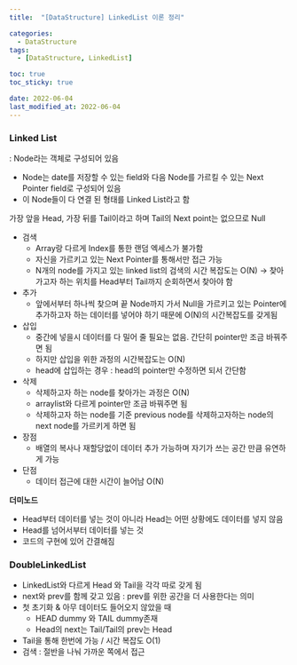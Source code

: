 ```yaml
---
title:  "[DataStructure] LinkedList 이론 정리" 

categories:
  - DataStructure
tags:
  - [DataStructure, LinkedList]

toc: true
toc_sticky: true

date: 2022-06-04
last_modified_at: 2022-06-04
---
```


### Linked List


: Node라는 객체로 구성되어 있음

-   Node는 date를 저장할 수 있는 field와 다음 Node를 가르킬 수 있는 Next Pointer field로 구성되어 있음
-   이 Node들이 다 연결 된 형태를 Linked List라고 함

가장 앞을 Head, 가장 뒤를 Tail이라고 하며 Tail의 Next point는 없으므로 Null

-   검색
    -   Array랑 다르게 Index를 통한 랜덤 엑세스가 불가함
    -   자신을 가르키고 있는 Next Pointer를 통해서만 접근 가능
    -   N개의 node를 가지고 있는 linked list의 검색의 시간 복잡도는 O(N) → 찾아가고자 하는 위치를 Head부터 Tail까지 순회하면서 찾아야 함
-   추가
    -   앞에서부터 하나씩 찾으며 끝 Node까지 가서 Null을 가르키고 있는 Pointer에 추가하고자 하는 데이터를 넣어야 하기 때문에 O(N)의 시간복잡도를 갖게됨
-   삽입
    -   중간에 넣을시 데이터를 다 밀어 줄 필요는 없음. 간단히 pointer만 조금 바꿔주면 됨
    -   하지만 삽입을 위한 과정의 시간복잡도는 O(N)
    -   head에 삽입하는 경우 : head의 pointer만 수정하면 되서 간단함
-   삭제
    -   삭제하고자 하는 node를 찾아가는 과정은 O(N)
    -   arraylist와 다르게 pointer만 조금 바꿔주면 됨
    -   삭제하고자 하는 node를 기준 previous node를 삭제하고자하는 node의 next node를 가르키게 하면 됨
-   장점
    -   배열의 복사나 재할당없이 데이터 추가 가능하며 자기가 쓰는 공간 만큼 유연하게 가능
-   단점
    -   데이터 접근에 대한 시간이 늘어남 O(N)

**더미노드**

-   Head부터 데이터를 넣는 것이 아니라 Head는 어떤 상황에도 데이터를 넣지 않음
-   Head를 넘어서부터 데이터를 넣는 것
-   코드의 구현에 있어 간결해짐

### DoubleLinkedList

-   LinkedList와 다르게 Head 와 Tail을 각각 따로 갖게 됨
-   next와 prev를 함께 갖고 있음 : prev를 위한 공간을 더 사용한다는 의미
-   첫 초기화 & 아무 데이터도 들어오지 않았을 때
    -   HEAD dummy 와 TAIL dummy존재
    -   Head의 next는 Tail/Tail의 prev는 Head
-   Tail을 통해 한번에 가능 / 시간 복잡도 O(1)
-   검색 : 절반을 나눠 가까운 쪽에서 접근